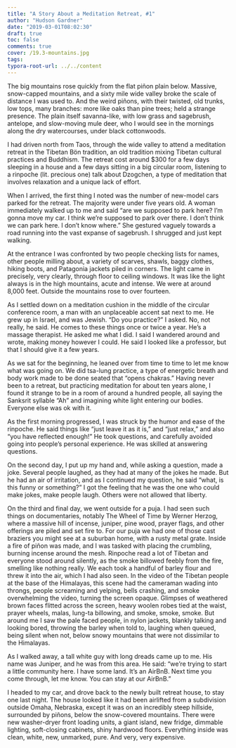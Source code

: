 ```yaml
---
title: "A Story About a Meditation Retreat, #1"
author: "Hudson Gardner"
date: "2019-03-01T08:02:30"
draft: true
toc: false
comments: true
cover: /19.3-mountains.jpg
tags:
typora-root-url: ../../content
---
```


The big mountains rose quickly from the flat piñon plain below. Massive, snow-capped mountains, and a sixty mile wide valley broke the scale of distance I was used to. And the weird piñons, with their twisted, old trunks, low tops, many branches: more like oaks than pine trees; held a strange presence. The plain itself savanna-like, with low grass and sagebrush, antelope, and slow-moving mule deer, who I would see in the mornings along the dry watercourses, under black cottonwoods.  

I had driven north from Taos, through the wide valley to attend a meditation retreat in the Tibetan Bön tradition, an old tradition mixing Tibetan cultural practices and Buddhism. The retreat cost around $300 for a few days sleeping in a house and a few days sitting in a big circular room, listening to a rinpoche (lit. precious one) talk about Dzogchen, a type of meditation that involves relaxation and a unique lack of effort.  

When I arrived, the first thing I noted was the number of new-model cars parked for the retreat. The majority were under five years old. A woman immediately walked up to me and said “are we supposed to park here? I’m gonna move my car. I think we’re supposed to park over there. I don’t think we can park here. I don’t know where.” She gestured vaguely towards a road running into the vast expanse of sagebrush. I shrugged and just kept walking.  

At the entrance I was confronted by two people checking lists for names, other people milling about, a variety of scarves, shawls, baggy clothes, hiking boots, and Patagonia jackets piled in corners. The light came in precisely, very clearly, through floor to ceiling windows. It was like the light always is in the high mountains, acute and intense. We were at around 8,000 feet. Outside the mountains rose to over fourteen.  

As I settled down on a meditation cushion in the middle of the circular conference room, a man with an unplaceable accent sat next to me. He grew up in Israel, and was Jewish. “Do you practice?” I asked. No, not really, he said. He comes to these things once or twice a year. He’s a massage therapist. He asked me what I did. I said I wandered around and wrote, making money however I could. He said I looked like a professor, but that I should give it a few years.  

As we sat for the beginning, he leaned over from time to time to let me know what was going on. We did tsa-lung practice, a type of energetic breath and body work made to be done seated that “opens chakras.” Having never been to a retreat, but practicing meditation for about ten years alone, I found it strange to be in a room of around a hundred people, all saying the Sanksrit syllable “Ah” and imagining white light entering our bodies. Everyone else was ok with it.  

As the first morning progressed, I was struck by the humor and ease of the rinpoche. He said things like “just leave it as it is,” and “just relax,” and also “you have reflected enough!” He took questions, and carefully avoided going into people’s personal experience. He was skilled at answering questions.  

On the second day, I put up my hand and, while asking a question, made a joke. Several people laughed, as they had at many of the jokes he made. But he had an air of irritation, and as I continued my question, he said “what, is this funny or something?” I got the feeling that he was the one who could make jokes, make people laugh. Others were not allowed that liberty.  

On the third and final day, we went outside for a puja. I had seen such things on documentaries, notably The Wheel of Time by Werner Herzog, where a massive hill of incense, juniper, pine wood, prayer flags, and other offerings are piled and set fire to. For our puja we had one of those cast braziers you might see at a suburban home, with a rusty metal grate. Inside a fire of piñon was made, and I was tasked with placing the crumbling, burning incense around the mesh. Rinpoche read a lot of Tibetan and everyone stood around silently, as the smoke billowed feebly from the fire, smelling like nothing really. We each took a handful of barley flour and threw it into the air, which I had also seen. In the video of the Tibetan people at the base of the Himalayas, this scene had the cameraman wading into throngs, people screaming and yelping, bells crashing, and smoke overwhelming the video, turning the screen opaque. Glimpses of weathered brown faces flitted across the screen, heavy woolen robes tied at the waist, prayer wheels, malas, lung-ta billowing, and smoke, smoke, smoke. But around me I saw the pale faced people, in nylon jackets, blankly talking and looking bored, throwing the barley when told to, laughing when queued, being silent when not, below snowy mountains that were not dissimilar to the Himalayas.   

As I walked away, a tall white guy with long dreads came up to me. His name was Juniper, and he was from this area. He said: “we’re trying to start a little community here. I have some land. It’s an AirBnB. Next time you come through, let me know. You can stay at our AirBnB.”  

I headed to my car, and drove back to the newly built retreat house, to stay one last night. The house looked like it had been airlifted from a subdivision outside Omaha, Nebraska, except it was on an incredibly steep hillside, surrounded by piñons, below the snow-covered mountains. There were new washer-dryer front loading units, a giant island, new fridge, dimmable lighting, soft-closing cabinets, shiny hardwood floors. Everything inside was clean, white, new, unmarked, pure. And very, very expensive.